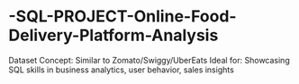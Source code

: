 # -SQL-PROJECT-Online-Food-Delivery-Platform-Analysis
Dataset Concept: Similar to Zomato/Swiggy/UberEats Ideal for: Showcasing SQL skills in business analytics, user behavior, sales insights
